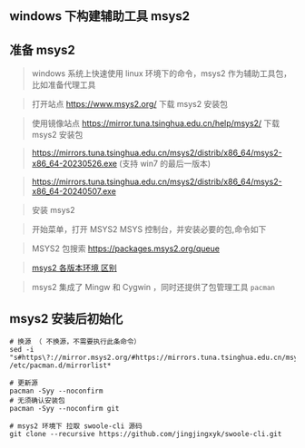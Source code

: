 ## windows 下构建辅助工具 msys2

## 准备 msys2

> windows 系统上快速使用 linux 环境下的命令，msys2 作为辅助工具包，比如准备代理工具

> 打开站点 https://www.msys2.org/ 下载 msys2 安装包

> 使用镜像站点 https://mirror.tuna.tsinghua.edu.cn/help/msys2/  下载 msys2 安装包

> https://mirrors.tuna.tsinghua.edu.cn/msys2/distrib/x86_64/msys2-x86_64-20230526.exe (支持 win7 的最后一版本)

> https://mirrors.tuna.tsinghua.edu.cn/msys2/distrib/x86_64/msys2-x86_64-20240507.exe

> 安装 msys2

> 开始菜单，打开 MSYS2 MSYS 控制台，并安装必要的包,命令如下

> MSYS2 包搜索 https://packages.msys2.org/queue

> [ msys2 各版本环境 区别 ](https://www.msys2.org/docs/environments/)

> msys2 集成了 Mingw 和 Cygwin ，同时还提供了包管理工具 `pacman`

## msys2 安装后初始化

```shell
# 换源 （ 不换源，不需要执行此条命令）
sed -i "s#https\?://mirror.msys2.org/#https://mirrors.tuna.tsinghua.edu.cn/msys2/#g" /etc/pacman.d/mirrorlist*

# 更新源
pacman -Syy --noconfirm
# 无须确认安装包
pacman -Syy --noconfirm git

# msys2 环境下 拉取 swoole-cli 源码
git clone --recursive https://github.com/jingjingxyk/swoole-cli.git


```
